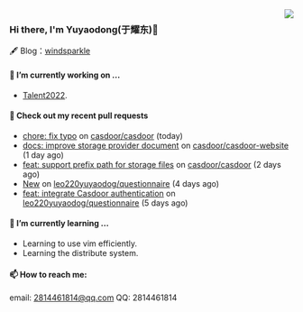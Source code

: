 <img align="right" src="https://github-readme-stats.vercel.app/api?username=leo220yuyaodog&show_icons=true&icon_color=805AD5&text_color=718096&bg_color=ffffff&hide_title=true" />

### Hi there, I'm Yuyaodong(于耀东)👋
🖋 Blog：[windsparkle](https://blog.windsparkle.top)
#### 🔭 I’m currently working on ...
- [Talent2022](https://github.com/casbin/Talent2022).

#### 🔨 Check out my recent pull requests

- [chore: fix typo](https://github.com/casdoor/casdoor/pull/1264) on [casdoor/casdoor](https://github.com/casdoor/casdoor) (today)
- [docs: improve storage provider document](https://github.com/casdoor/casdoor-website/pull/386) on [casdoor/casdoor-website](https://github.com/casdoor/casdoor-website) (1 day ago)
- [feat: support prefix path for storage files](https://github.com/casdoor/casdoor/pull/1258) on [casdoor/casdoor](https://github.com/casdoor/casdoor) (2 days ago)
- [New](https://github.com/leo220yuyaodog/questionnaire/pull/19) on [leo220yuyaodog/questionnaire](https://github.com/leo220yuyaodog/questionnaire) (4 days ago)
- [feat: integrate Casdoor authentication](https://github.com/leo220yuyaodog/questionnaire/pull/18) on [leo220yuyaodog/questionnaire](https://github.com/leo220yuyaodog/questionnaire) (5 days ago)

#### 🌱 I’m currently learning ...
- Learning to use vim efficiently.
- Learning the distribute system.

#### 📫 How to reach me:
email: 2814461814@qq.com
QQ: 2814461814
